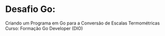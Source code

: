 # Desafio Go: 
Criando um Programa em Go para a Conversão de Escalas Termométricas
Curso: Formação Go Developer (DIO)
